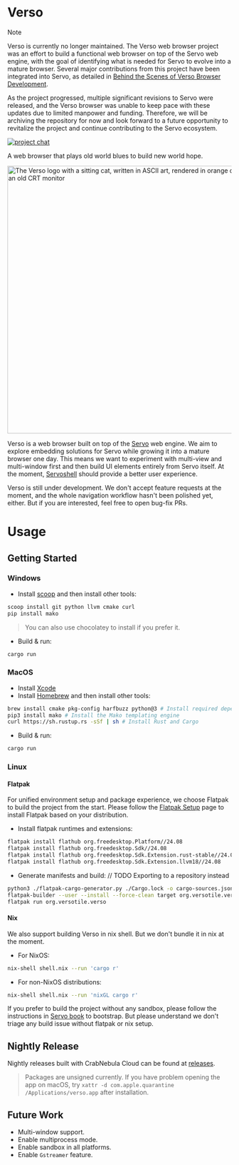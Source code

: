 # Verso

> [!NOTE]  
> Verso is currently no longer maintained. The Verso web browser project was an effort to build a functional web browser on top of the Servo web engine, with the goal of identifying what is needed for Servo to evolve into a mature browser. Several major contributions from this project have been integrated into Servo, as detailed in [Behind the Scenes of Verso Browser Development](https://wusyong.github.io/posts/verso-ui/).
>  
> As the project progressed, multiple significant revisions to Servo were released, and the Verso browser was unable to keep pace with these updates due to limited manpower and funding. Therefore, we will be archiving the repository for now and look forward to a future opportunity to revitalize the project and continue contributing to the Servo ecosystem.

[![project chat](https://img.shields.io/badge/zulip-57a7ff?style=for-the-badge&labelColor=555555&logo=zulip)](https://versotile.zulipchat.com/)

A web browser that plays old world blues to build new world hope.

<img src="https://github.com/user-attachments/assets/ca124b2b-c54c-4796-b2cb-0819228495b6" width="600" alt="The Verso logo with a sitting cat, written in ASCII art, rendered in orange on black as on an old CRT monitor" />

Verso is a web browser built on top of the [Servo](https://servo.org/) web engine. We aim to explore embedding solutions for Servo while growing it into a mature browser one day.
This means we want to experiment with multi-view and multi-window first and then build UI elements entirely from Servo itself. At the moment, [Servoshell](https://servo.org/download/) should provide a better user experience.

Verso is still under development. We don't accept feature requests at the moment, and the whole navigation workflow hasn't been polished yet, either. But if you are interested, feel free to open bug-fix PRs.

# Usage

## Getting Started

### Windows

- Install [scoop](https://scoop.sh/) and then install other tools:

```sh
scoop install git python llvm cmake curl
pip install mako
```

> You can also use chocolatey to install if you prefer it.

- Build & run:

```sh
cargo run
```

### MacOS

- Install [Xcode](https://developer.apple.com/xcode/)
- Install [Homebrew](https://brew.sh/) and then install other tools:

```sh
brew install cmake pkg-config harfbuzz python@3 # Install required dependencies CMake, pkg-config, HarfBuzz, and Python 3.
pip3 install mako # Install the Mako templating engine
curl https://sh.rustup.rs -sSf | sh # Install Rust and Cargo
```

- Build & run:

```sh
cargo run
```

### Linux

#### Flatpak

For unified environment setup and package experience, we choose Flatpak to build the project from the start.
Please follow the [Flatpak Setup](https://flatpak.org/setup/) page to install Flatpak based on your distribution.

- Install flatpak runtimes and extensions:

```sh
flatpak install flathub org.freedesktop.Platform//24.08
flatpak install flathub org.freedesktop.Sdk//24.08
flatpak install flathub org.freedesktop.Sdk.Extension.rust-stable//24.08
flatpak install flathub org.freedesktop.Sdk.Extension.llvm18//24.08
```

- Generate manifests and build:
// TODO Exporting to a repository instead

```sh
python3 ./flatpak-cargo-generator.py ./Cargo.lock -o cargo-sources.json
flatpak-builder --user --install --force-clean target org.versotile.verso.yml
flatpak run org.versotile.verso
```

#### Nix

We also support building Verso in nix shell. But we don't bundle it in nix at the moment.

- For NixOS:

```sh
nix-shell shell.nix --run 'cargo r'
```

- For non-NixOS distributions:

```sh
nix-shell shell.nix --run 'nixGL cargo r'
```

If you prefer to build the project without any sandbox, please follow the instructions in [Servo book](https://book.servo.org/hacking/setting-up-your-environment.html#tools-for-linux) to bootstrap.
But please understand we don't triage any build issue without flatpak or nix setup.

## Nightly Release

Nightly releases built with CrabNebula Cloud can be found at [releases](https://web.crabnebula.cloud/verso/verso-nightly/releases).

> Packages are unsigned currently. If you have problem opening the app on macOS, try `xattr -d com.apple.quarantine /Applications/verso.app` after installation.

## Future Work

- Multi-window support.
- Enable multiprocess mode.
- Enable sandbox in all platforms.
- Enable `Gstreamer` feature.
